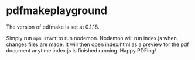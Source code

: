 # pdfmakeplayground

The version of pdfmake is set at 0.1.18.

Simply run `npm start` to run nodemon.
Nodemon will run index.js when changes files are made. It will then open index.html as a preview for the pdf document anytime index.js is finished running.
Happy PDFing!
